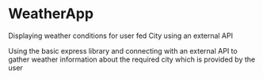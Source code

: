 # WeatherApp
Displaying weather conditions for user fed City using an external API

Using the basic express library and connecting with an external API to gather weather information about the required city which is provided by the user
